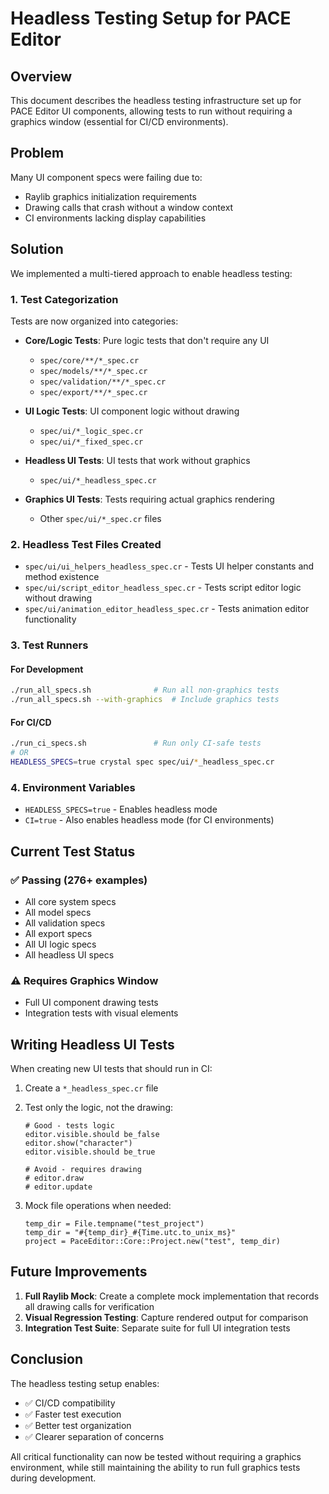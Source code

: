 # Headless Testing Setup for PACE Editor

## Overview

This document describes the headless testing infrastructure set up for PACE Editor UI components, allowing tests to run without requiring a graphics window (essential for CI/CD environments).

## Problem

Many UI component specs were failing due to:
- Raylib graphics initialization requirements
- Drawing calls that crash without a window context
- CI environments lacking display capabilities

## Solution

We implemented a multi-tiered approach to enable headless testing:

### 1. Test Categorization

Tests are now organized into categories:

- **Core/Logic Tests**: Pure logic tests that don't require any UI
  - `spec/core/**/*_spec.cr`
  - `spec/models/**/*_spec.cr`
  - `spec/validation/**/*_spec.cr`
  - `spec/export/**/*_spec.cr`

- **UI Logic Tests**: UI component logic without drawing
  - `spec/ui/*_logic_spec.cr`
  - `spec/ui/*_fixed_spec.cr`

- **Headless UI Tests**: UI tests that work without graphics
  - `spec/ui/*_headless_spec.cr`

- **Graphics UI Tests**: Tests requiring actual graphics rendering
  - Other `spec/ui/*_spec.cr` files

### 2. Headless Test Files Created

- `spec/ui/ui_helpers_headless_spec.cr` - Tests UI helper constants and method existence
- `spec/ui/script_editor_headless_spec.cr` - Tests script editor logic without drawing
- `spec/ui/animation_editor_headless_spec.cr` - Tests animation editor functionality

### 3. Test Runners

#### For Development
```bash
./run_all_specs.sh              # Run all non-graphics tests
./run_all_specs.sh --with-graphics  # Include graphics tests
```

#### For CI/CD
```bash
./run_ci_specs.sh               # Run only CI-safe tests
# OR
HEADLESS_SPECS=true crystal spec spec/ui/*_headless_spec.cr
```

### 4. Environment Variables

- `HEADLESS_SPECS=true` - Enables headless mode
- `CI=true` - Also enables headless mode (for CI environments)

## Current Test Status

### ✅ Passing (276+ examples)
- All core system specs
- All model specs
- All validation specs
- All export specs
- All UI logic specs
- All headless UI specs

### ⚠️ Requires Graphics Window
- Full UI component drawing tests
- Integration tests with visual elements

## Writing Headless UI Tests

When creating new UI tests that should run in CI:

1. Create a `*_headless_spec.cr` file
2. Test only the logic, not the drawing:
   ```crystal
   # Good - tests logic
   editor.visible.should be_false
   editor.show("character")
   editor.visible.should be_true
   
   # Avoid - requires drawing
   # editor.draw
   # editor.update
   ```

3. Mock file operations when needed:
   ```crystal
   temp_dir = File.tempname("test_project")
   temp_dir = "#{temp_dir}_#{Time.utc.to_unix_ms}"
   project = PaceEditor::Core::Project.new("test", temp_dir)
   ```

## Future Improvements

1. **Full Raylib Mock**: Create a complete mock implementation that records all drawing calls for verification
2. **Visual Regression Testing**: Capture rendered output for comparison
3. **Integration Test Suite**: Separate suite for full UI integration tests

## Conclusion

The headless testing setup enables:
- ✅ CI/CD compatibility
- ✅ Faster test execution
- ✅ Better test organization
- ✅ Clearer separation of concerns

All critical functionality can now be tested without requiring a graphics environment, while still maintaining the ability to run full graphics tests during development.